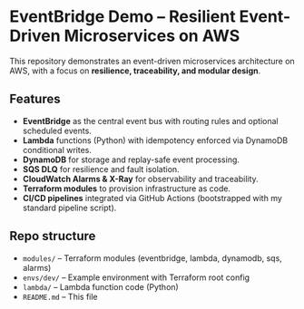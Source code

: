 # EventBridge Demo – Resilient Event-Driven Microservices on AWS

This repository demonstrates an event-driven microservices architecture on AWS, with a focus on **resilience, traceability, and modular design**.

## Features
- **EventBridge** as the central event bus with routing rules and optional scheduled events.
- **Lambda** functions (Python) with idempotency enforced via DynamoDB conditional writes.
- **DynamoDB** for storage and replay-safe event processing.
- **SQS DLQ** for resilience and fault isolation.
- **CloudWatch Alarms & X-Ray** for observability and traceability.
- **Terraform modules** to provision infrastructure as code.
- **CI/CD pipelines** integrated via GitHub Actions (bootstrapped with my standard pipeline script).

## Repo structure
- `modules/` – Terraform modules (eventbridge, lambda, dynamodb, sqs, alarms)
- `envs/dev/` – Example environment with Terraform root config
- `lambda/` – Lambda function code (Python)
- `README.md` – This file
